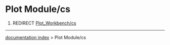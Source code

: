 # Plot Module/cs
1.  REDIRECT [Plot\_Workbench/cs](Plot_Workbench/cs.md)

---
[documentation index](../README.md) > Plot Module/cs
